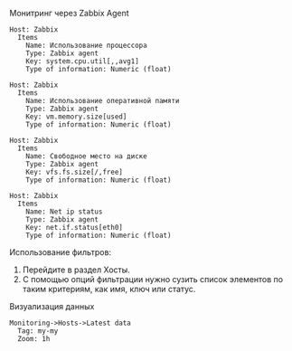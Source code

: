 Монитринг через Zabbix Agent

```
Host: Zabbix
  Items 
    Name: Использование процессора
    Type: Zabbix agent
    Key: system.cpu.util[,,avg1]
    Type of information: Numeric (float)
```
```
Host: Zabbix
  Items 
    Name: Использование оперативной памяти
    Type: Zabbix agent
    Key: vm.memory.size[used]
    Type of information: Numeric (float)
```
```
Host: Zabbix
  Items 
    Name: Свободное место на диске
    Type: Zabbix agent
    Key: vfs.fs.size[/,free]
    Type of information: Numeric (float)
```
```
Host: Zabbix
  Items 
    Name: Net ip status
    Type: Zabbix agent
    Key: net.if.status[eth0]
    Type of information: Numeric (float)
```

Использование фильтров:

1.	Перейдите в раздел  Хосты.
2.	С помощью опций фильтрации нужно сузить список элементов по таким критериям, как имя, ключ или статус.


Визуализация данных

```
Monitoring->Hosts->Latest data
  Tag: my-my
  Zoom: 1h
```
